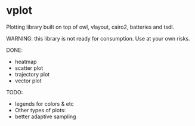 # vplot
Plotting library built on top of owl, vlayout, cairo2, batteries and tsdl.

WARNING: this library is not ready for consumption. Use at your own risks.

DONE:

* heatmap
* scatter plot
* trajectory plot
* vector plot

TODO:

* legends for colors & etc
* Other types of plots:
* better adaptive sampling

